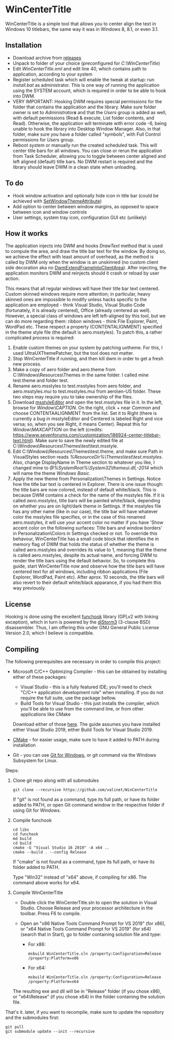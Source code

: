 # WinCenterTitle
WinCenterTitle is a simple tool that allows you to center align the text in Windows 10 titlebars, the same way it was in Windows 8, 8.1, or even 3.1.


## Installation

* Download archive from [releases](https://github.com/valinet/WinCenterTitle/releases)
* Unpack to folder of your choice (preconfigured for *C:\WinCenterTitle*)
* Edit *WinCenterTitle.xml* and edit line 40, which contains path to application, according to your system
* Register scheduled task which will enable the tweak at startup: run *install.bat* as administrator. This is one way of running the application using the SYSTEM account, which is required in order to be able to hook into DWM.
* VERY IMPORTANT: Hooking DWM requires special permissions for the folder that contains the application and the library. Make sure folder owner is set to *Administrator**s*** and that the *Users* group is added as well, with default permissions (Read & execute, List folder contents, and Read). Otherwise, the application will terminate with error code -6, being unable to hook the library into Desktop Window Manager. Also, in that folder, make sure you have a folder called "symbols", with Full Control permissions for *Users* group.
* Reboot system or manually run the created scheduled task. This will center title bars for all windows. You can close or rerun the application from Task Scheduler, allowing you to toggle between center aligned and left aligned (default) title bars. No DWM restart is required and the library should leave DWM in a clean state when unloading.

## To do

* Hook window activation and optionally hide icon in title bar (could be achieved with [SetWindowThemeAttribute](https://docs.microsoft.com/en-us/windows/win32/api/uxtheme/nf-uxtheme-setwindowthemeattribute))
* Add option to center between window margins, as opposed to space between icon and window controls
* User settings, system tray icon, configuration GUI etc (unlikely)

## How it works

The application injects into DWM and hooks *DrawText* method that is used to compute the area, and draw the title bar text for the window. By doing so, we achieve the effect with least amount of overhead, as the method is called by DWM only when the window is an unskinned (no custom client side decoration aka no [DwmExtendFrameIntoClientArea](https://docs.microsoft.com/en-us/windows/win32/api/dwmapi/nf-dwmapi-dwmextendframeintoclientarea)). After injecting, the application monitors DWM and reinjects should it crash or reload by user action.

This means that all regular windows will have their title bar text centered. Custom skinned windows require more attention; in particular, heavy skinned ones are impossible to modify unless hacks specific to the application are employed - think Visual Studio, Visual Studio Code (fortunately, it is already centered), Office (already centered as well). However, a special class of windows are left left-aligned by this tool, but we can do more regarding them: ribbon windows - think File Explorer, Paint, WordPad etc. These respect a property (CONTENTALIGNMENT) specified in the theme style file (the default is aero.msstyles). To patch this, a rather complicated process is required:

1. Enable custom themes on your system by patching uxtheme. For this, I used UltraUXThemePatcher, but the tool does not matter.
2. Stop WinCenterTitle if running, and then kill dwm in order to get a fresh new process.
3. Make a copy of aero folder and aero.theme from C:\Windows\Resources\Themes in the same folder. I called mine test.theme and folder test.
4. Rename aero.msstyles to test.msstyles from aero folder, and aero.msstyles.mui to test.msstyles.mui from aero\en-US folder. These two steps may require you to take ownership of the files.
5. Download [msstyleEditor](https://github.com/nptr/msstyleEditor) and open the test.msstyles file in it. In the left, browse for *Window\CAPTION*. On the right, click + near *Common* and choose CONTENTAALIGNMENT from the list. Set it to Right (there is currently a bug in msstyleEditor and Centered is labeled Right and vice versa; so, when you see Right, it means Center). Repeat this for *Window\MAXCAPTION* on the left (credits: https://www.sevenforums.com/customization/186924-center-titlebar-text.html). Make sure to save the newly edited file at C:\Windows\Resources\Themes\test\test.msstyle.
6. Edit C:\Windows\Resources\Themes\test.theme, and make sure Path in VisualStyles section reads *%ResourceDir%\Themes\test\test.msstyles*. Also, change DisplayName in Theme section to whatever you like, I changed mine to *@%SystemRoot%\System32\themeui.dll,-2014* which will name the theme *Windows Basic*.
7. Apply the new theme from Personalization\Themes in Settings. Notice how the title bar text is centered in Explorer. There is one issue though: the title bars are now colored, instead of default white/black. This is because DWM contains a check for the name of the msstyles file. If it is called *aero.msstyles*, title bars will be painted white/black, depending on whether you are on light/dark theme in Settings. If the msstyles file has any other name (like in our case), the title bar will have whatever color the msstyles file specifies, or in the case of this renamed aero.msstyles, it will use your accent color no matter if you have 'Show accent color on the following surfaces: Title bars and window borders' in Personalization\Colors in Settings checked or not. To override this behavour, WinCenterTitle has a small code block that identifies the in memory flag of DWM that holds the status of whether the theme is called aero.msstyles and overrides its value to 1, meaning that the theme is called aero.msstyles, despite its actual name, and forcing DWM to render the title bars using the default behavior. So, to complete this guide, start WinCenterTitle now and observe how the title bars will have centered text for all windows, including ribbon applications (File Explorer, WordPad, Paint etc). After aprox. 10 seconds, the title bars will also revert to their default white/black apparance, if you had them this way previously.


## License

Hooking is done using the excellent [funchook](https://github.com/kubo/funchook) library (GPLv2 with linking exception), which in turn is powered by the [diStorm3](https://github.com/gdabah/distorm/) (3-clause BSD) disassembler. Thus, I am offering this under GNU General Public License Version 2.0, which I believe is compatible.

## Compiling

The following prerequisites are necessary in order to compile this project:

* Microsoft C/C++ Optimizing Compiler - this can be obtained by installing either of these packages:

  * Visual Studio - this is a fully featured IDE; you'll need to check "C/C++ application development role" when installing. If you do not require the full suite, use the package bellow.
  * Build Tools for Visual Studio - this just installs the compiler, which you'll be able to use from the command line, or from other applications like CMake

  Download either of those [here](http://go.microsoft.com/fwlink/p/?LinkId=840931). The guide assumes you have installed either Visual Studio 2019, either Build Tools for Visual Studio 2019.

* [CMake](https://cmake.org/) - for easier usage, make sure to have it added to PATH during installation
* Git - you can use [Git for Windows](https://git-scm.com/download/win), or git command via the Windows Subsystem for Linux.

Steps:

1. Clone git repo along with all submodules

   ```
   git clone --recursive https://github.com/valinet/WinCenterTitle
   ```

   If "git" is not found as a command, type its full path, or have its folder added to PATH, or open Git command window in the respective folder if using Git for Windows.

2. Compile funchook

   ```
   cd libs
   cd funchook
   md build
   cd build
   cmake -G "Visual Studio 16 2019" -A x64 ..
   cmake --build . --config Release
   ```

   If "cmake" is not found as a command, type its full path, or have its folder added to PATH.

   Type "Win32" instead of "x64" above, if compiling for x86. The command above works for x64.

3. Compile WinCenterTitle

   * Double click the WinCenterTitle.sln to open the solution in Visual Studio. Choose Release and your processor architecture in the toolbar. Press F6 to compile.

   * Open an "x86 Native Tools Command Prompt for VS 2019" (for x86), or "x64 Native Tools Command Prompt for VS 2019" (for x64) (search that in Start), go to folder containing solution file and type:

     * For x86:

       ```
       msbuild WinCenterTitle.sln /property:Configuration=Release /property:Platform=x86
       ```

     * For x64:

       ```
       msbuild WinCenterTitle.sln /property:Configuration=Release /property:Platform=x64
       ```

   The resulting exe and dll will be in "Release" folder (if you chose x86), or "x64\Release" (if you chose x64) in the folder containing the solution file.

That's it. later, if you want to recompile, make sure to update the repository and the submodules first:

```
git pull
git submodule update --init --recursive
```


